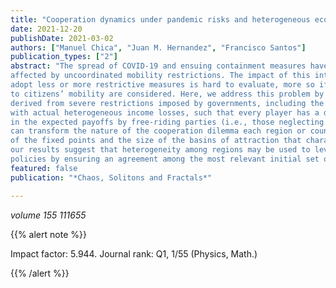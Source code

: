 ```yaml
---
title: "Cooperation dynamics under pandemic risks and heterogeneous economic interdependence"
date: 2021-12-20
publishDate: 2021-03-02
authors: ["Manuel Chica", "Juan M. Hernandez", "Francisco Santos"]
publication_types: ["2"]
abstract: "The spread of COVID-19 and ensuing containment measures have accentuated the profound interdependence among nations or regions. This has been particularly evident in tourism, one of the sectors most
affected by uncoordinated mobility restrictions. The impact of this interdependence on the tendency to
adopt less or more restrictive measures is hard to evaluate, more so if diversity in economic exposures
to citizens’ mobility are considered. Here, we address this problem by developing an analytical and computational game-theoretical model encompassing the conflicts arising from the need to control the economic effects of global risks, such as in the COVID-19 pandemic. The model includes the individual costs
derived from severe restrictions imposed by governments, including the resulting economic interdependence among all the parties involved in the game. By using tourism-based data, the model is enriched
with actual heterogeneous income losses, such that every player has a different economic cost when applying restrictions. We show that economic interdependence enhances cooperation because of the decline
in the expected payoffs by free-riding parties (i.e., those neglecting the application of mobility restrictions). Furthermore, we show (analytically and through numerical simulations) that these cross-exposures
can transform the nature of the cooperation dilemma each region or country faces, modifying the position
of the fixed points and the size of the basins of attraction that characterize this class of games. Finally,
our results suggest that heterogeneity among regions may be used to leverage the impact of intervention
policies by ensuring an agreement among the most relevant initial set of cooperators."
featured: false
publication: "*Chaos, Solitons and Fractals*"

---
```



_volume 155 111655_


{{% alert note %}}

Impact factor: 5.944. Journal rank: Q1, 1/55 (Physics, Math.)

{{% /alert %}}
